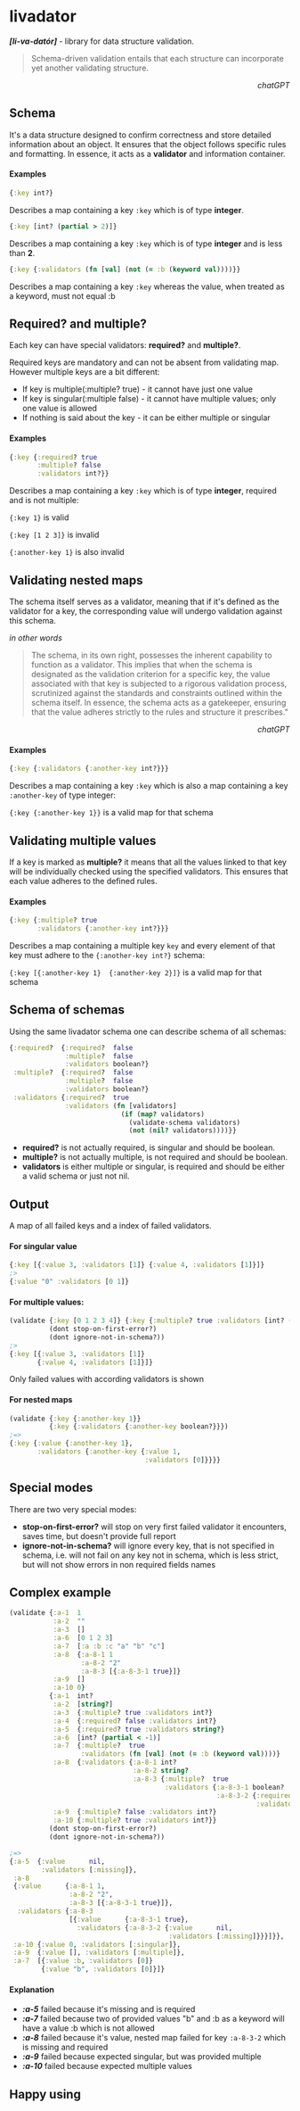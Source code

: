 # livadator

_**[li-va-datór]**_ - library for data structure validation.

>Schema-driven validation entails that each structure can incorporate yet another validating structure.
<div style="text-align: right"><i>chatGPT</i></div>

## Schema

It's a data structure designed to confirm correctness and store detailed information about an object. It ensures that the object follows specific rules and formatting. In essence, it acts as a **validator** and information container.

#### Examples

```clojure
{:key int?}
```
Describes a map containing a key `:key` which is of type **integer**.

```clojure
{:key [int? (partial > 2)]}
```
Describes a map containing a key `:key` which is of type **integer** and is less than **2**.

```clojure
{:key {:validators (fn [val] (not (= :b (keyword val))))}}
```
Describes a map containing a key `:key` whereas the value, when treated as a keyword, must not equal :b

## Required? and multiple?
Each key can have special validators: **required?** and **multiple?**.

Required keys are mandatory and can not be absent from validating map.
However multiple keys are a bit different:
* If key is multiple(:multiple? true) -  it cannot have just one value
* If key is singular(:multiple false) - it cannot have multiple values; only one value is allowed
* If nothing is said about the key - it can be either multiple or singular

#### Examples
```clojure
{:key {:required? true 
       :multiple? false 
       :validators int?}}
```
Describes a map containing a key `:key` which is of type **integer**, required and is not multiple:

`{:key 1}` is valid

`{:key [1 2 3]}` is invalid

`{:another-key 1}` is also invalid

## Validating nested maps
The schema itself serves as a validator, meaning that if it's defined as the validator for a key, the corresponding 
value will undergo validation against this schema.

_in other words_

>The schema, in its own right, possesses the inherent capability to function as a validator. This implies that when the schema is designated as the validation criterion for a specific key, the value associated with that key is subjected to a rigorous validation process, scrutinized against the standards and constraints outlined within the schema itself. In essence, the schema acts as a gatekeeper, ensuring that the value adheres strictly to the rules and structure it prescribes."
<div style="text-align: right"><i>chatGPT</i></div>

#### Examples
```clojure
{:key {:validators {:another-key int?}}}
```
Describes a map containing a key `:key` which is also a map containing a key `:another-key` of type integer:

`{:key {:another-key 1}}` is a valid map for that schema

## Validating multiple values
If a key is marked as **multiple?** it means that all the values linked to that key will be individually checked using the specified validators. This ensures that each value adheres to the defined rules.

#### Examples
```clojure
{:key {:multiple? true
       :validators {:another-key int?}}}
```
Describes a map containing a multiple key `key` and every element of that key must adhere to the `{:another-key int?}` schema:

`{:key [{:another-key 1} 
        {:another-key 2}]}` is a valid map for that schema

## Schema of schemas

Using the same livadator schema one can describe schema of all schemas:

```clojure
{:required?  {:required?  false
              :multiple?  false
              :validators boolean?}
 :multiple?  {:required?  false
              :multiple?  false
              :validators boolean?}
 :validators {:required?  true
              :validators (fn [validators]
                            (if (map? validators)
                              (validate-schema validators)
                              (not (nil? validators))))}}
```

* **required?** is not actually required, is singular and should be boolean.
* **multiple?** is not actually multiple, is not required and should be boolean.
* **validators** is either multiple or singular, is required and should be either a valid schema or just not nil.

## Output
A map of all failed keys and a index of failed validators.

#### For singular value
```clojure
{:key [{:value 3, :validators [1]} {:value 4, :validators [1]}]}
;>
{:value "0" :validators [0 1]}
```

#### For multiple values:
```clojure
(validate {:key [0 1 2 3 4]} {:key {:multiple? true :validators [int? (partial >= 2)]}}
          (dont stop-on-first-error?)
          (dont ignore-not-in-schema?))
;>
{:key [{:value 3, :validators [1]} 
       {:value 4, :validators [1]}]}
```
Only failed values with according validators is shown

#### For nested maps
```clojure
(validate {:key {:another-key 1}} 
          {:key {:validators {:another-key boolean?}}})
;=>
{:key {:value {:another-key 1}, 
       :validators {:another-key {:value 1, 
                                  :validators [0]}}}}
```

## Special modes
There are two very special modes:
* **stop-on-first-error?** will stop on very first failed validator it encounters, saves time, but doesn't provide full report
* **ignore-not-in-schema?** will ignore every key, that is not specified in schema, i.e. will not fail on any key not in schema, which is less strict, but will not show errors in non required fields names

## Complex example
```clojure
(validate {:a-1  1
           :a-2  ""
           :a-3  []
           :a-6  [0 1 2 3]
           :a-7  [:a :b :c "a" "b" "c"]
           :a-8  {:a-8-1 1
                  :a-8-2 "2"
                  :a-8-3 [{:a-8-3-1 true}]}
           :a-9  []
           :a-10 0}
          {:a-1  int?
           :a-2  [string?]
           :a-3  {:multiple? true :validators int?}
           :a-4  {:required? false :validators int?}
           :a-5  {:required? true :validators string?}
           :a-6  [int? (partial < -1)]
           :a-7  {:multiple?  true
                  :validators (fn [val] (not (= :b (keyword val))))}
           :a-8  {:validators {:a-8-1 int?
                               :a-8-2 string?
                               :a-8-3 {:multiple?  true
                                       :validators {:a-8-3-1 boolean?
                                                    :a-8-3-2 {:required?  true
                                                              :validators int?}}}}}
           :a-9  {:multiple? false :validators int?}
           :a-10 {:multiple? true :validators int?}}
          (dont stop-on-first-error?)
          (dont ignore-not-in-schema?))

;=>
{:a-5  {:value      nil,
        :validators [:missing]},
 :a-8
 {:value      {:a-8-1 1,
               :a-8-2 "2",
               :a-8-3 [{:a-8-3-1 true}]},
  :validators {:a-8-3
               [{:value      {:a-8-3-1 true},
                 :validators {:a-8-3-2 {:value      nil,
                                        :validators [:missing]}}}]}},
 :a-10 {:value 0, :validators [:singular]},
 :a-9  {:value [], :validators [:multiple]},
 :a-7  [{:value :b, :validators [0]}
        {:value "b", :validators [0]}]}
```
#### Explanation
* _**:a-5**_ failed because it's missing and is required
* _**:a-7**_ failed because two of provided values "b" and :b as a keyword will have a value :b which is not allowed
* _**:a-8**_ failed because it's value, nested map failed for key `:a-8-3-2` which is missing and required
* _**:a-9**_ failed because expected singular, but was provided multiple
* _**:a-10**_ failed because expected multiple values

## Happy using